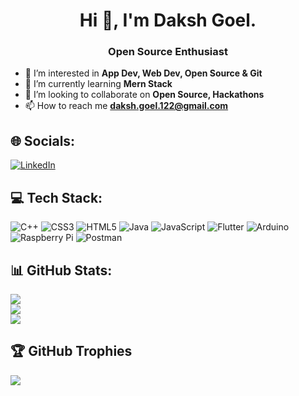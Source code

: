 <h1 align="center">Hi 👋, I'm Daksh Goel.</h1>
<h3 align="center">Open Source Enthusiast</h3>



- 👀 I’m interested in **App Dev, Web Dev, Open Source & Git**
- 🌱 I’m currently learning **Mern Stack**
- 💞️ I’m looking to collaborate on **Open Source, Hackathons**
- 📫 How to reach me **daksh.goel.122@gmail.com**
## 🌐 Socials:
[![LinkedIn](https://img.shields.io/badge/LinkedIn-%230077B5.svg?logo=linkedin&logoColor=white)](https://linkedin.com/in/daksh-goel12) 

## 💻 Tech Stack:
![C++](https://img.shields.io/badge/c++-%2300599C.svg?style=for-the-badge&logo=c%2B%2B&logoColor=white) ![CSS3](https://img.shields.io/badge/css3-%231572B6.svg?style=for-the-badge&logo=css3&logoColor=white) ![HTML5](https://img.shields.io/badge/html5-%23E34F26.svg?style=for-the-badge&logo=html5&logoColor=white) ![Java](https://img.shields.io/badge/java-%23ED8B00.svg?style=for-the-badge&logo=java&logoColor=white) ![JavaScript](https://img.shields.io/badge/javascript-%23323330.svg?style=for-the-badge&logo=javascript&logoColor=%23F7DF1E) ![Flutter](https://img.shields.io/badge/Flutter-%2302569B.svg?style=for-the-badge&logo=Flutter&logoColor=white) ![Arduino](https://img.shields.io/badge/-Arduino-00979D?style=for-the-badge&logo=Arduino&logoColor=white) ![Raspberry Pi](https://img.shields.io/badge/-RaspberryPi-C51A4A?style=for-the-badge&logo=Raspberry-Pi) ![Postman](https://img.shields.io/badge/Postman-FF6C37?style=for-the-badge&logo=postman&logoColor=white)
## 📊 GitHub Stats:
![](https://github-readme-stats.vercel.app/api?username=Daksh-Goel12&theme=dark&hide_border=false&include_all_commits=false&count_private=false)<br/>
![](https://github-readme-streak-stats.herokuapp.com/?user=Daksh-Goel12&theme=dark&hide_border=false)<br/>
![](https://github-readme-stats.vercel.app/api/top-langs/?username=Daksh-Goel12&theme=dark&hide_border=false&include_all_commits=false&count_private=false&layout=compact)

## 🏆 GitHub Trophies
![](https://github-profile-trophy.vercel.app/?username=Daksh-Goel12&theme=radical&no-frame=false&no-bg=true&margin-w=4)


